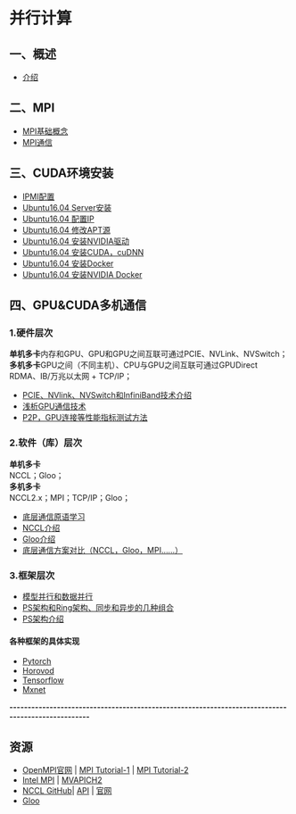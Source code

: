# 并行计算  
## 一、概述
* [介绍](notes/introduce.md)   
## 二、MPI
* [MPI基础概念](notes/mpiconcept.md)
* [MPI通信](notes/communication.md)
## 三、CUDA环境安装  
* [IPMI配置](res/IPMI.pdf)  
* [Ubuntu16.04 Server安装](notes/serverinstall.md)
* [Ubuntu16.04 配置IP](notes/ip.md)
* [Ubuntu16.04 修改APT源](notes/apt.md)
* [Ubuntu16.04 安装NVIDIA驱动](notes/driverinstall.md)
* [Ubuntu16.04 安装CUDA，cuDNN](notes/cudainstall.md)
* [Ubuntu16.04 安装Docker](notes/docker.md)
* [Ubuntu16.04 安装NVIDIA Docker](notes/nvdocker.md)
## 四、GPU&CUDA多机通信
### 1.硬件层次
**单机多卡**内存和GPU、GPU和GPU之间互联可通过PCIE、NVLink、NVSwitch；    
**多机多卡**GPU之间（不同主机）、CPU与GPU之间互联可通过GPUDirect RDMA、IB/万兆以太网 + TCP/IP；      
* [PCIE、NVlink、NVSwitch和InfiniBand技术介绍](notes/pcie.md)   
* [浅析GPU通信技术](notes/gpus_communication.md)
* [P2P，GPU连接等性能指标测试方法](notes/test.md)
### 2.软件（库）层次
**单机多卡**  
NCCL；Gloo；       
**多机多卡**   
NCCL2.x；MPI；TCP/IP；Gloo；    
* [底层通信原语学习](notes/CollectiveCommunication.md)   
* [NCCL介绍](notes/nccl.md)
* [Gloo介绍](notes/gloo.md)
* [底层通信方案对比（NCCL，Gloo，MPI……）](notes/compare.md) 
### 3.框架层次
* [模型并行和数据并行](notes/dataandmodel.md)
* [PS架构和Ring架构、同步和异步的几种组合](notes/synasy.md)
* [PS架构介绍](notes/ps.md)
#### 各种框架的具体实现
* [Pytorch](https://github.com/fusimeng/PyTorch)
* [Horovod](https://github.com/fusimeng/Horovod)
* [Tensorflow](https://github.com/fusimeng/TensorFlow)
* [Mxnet](https://github.com/fusimeng/mxnet_)
   

**--------------------------------------------------------------------------------------------------**
## 资源
* [OpenMPI官网](https://www.open-mpi.org/)  |  [MPI Tutorial-1](https://riptutorial.com/zh-CN/mpi/topic/1943/mpi)  |  [MPI Tutorial-2](http://mpitutorial.com/tutorials/)   
* [Intel MPI](https://software.intel.com/en-us/mpi-library) | [MVAPICH2](http://mvapich.cse.ohio-state.edu/) 
* [NCCL GitHub](https://github.com/NVIDIA/nccl)| [API](https://docs.nvidia.com/deeplearning/sdk/index.html) | [官网](https://developer.nvidia.com/nccl)
* [Gloo](https://github.com/facebookincubator/gloo)


